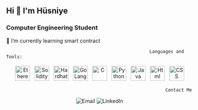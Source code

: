 
## Hi 👋   I'm Hüsniye 

### Computer Engineering Student

 🔭 I’m currently learning smart contract
 
                                                          Languages and Tools:
<p align="center">
<img src="https://upload.wikimedia.org/wikipedia/commons/thumb/0/05/Ethereum_logo_2014.svg/1257px-Ethereum_logo_2014.svg.png" alt="Ethereum" height="40" style="vertical-align:top; margin:4px">

<img src="https://upload.wikimedia.org/wikipedia/commons/thumb/9/98/Solidity_logo.svg/1200px-Solidity_logo.svg.png" alt="Solidity" height="40" style="vertical-align:top; margin:4px">
<img src="https://seeklogo.com/images/H/hardhat-logo-888739EBB4-seeklogo.com.png" alt="Hardhat Ethereum" height="40" style="vertical-align:top; margin:4px">
<img src="https://seeklogo.com/images/G/go-logo-046185B647-seeklogo.com.png" alt="GoLang" height="40" style="vertical-align:top; margin:4px">
<img src="https://upload.wikimedia.org/wikipedia/commons/thumb/1/18/C_Programming_Language.svg/1200px-C_Programming_Language.svg.png" alt="C" height="40" style="vertical-align:top; margin:4px">
 <img src="https://upload.wikimedia.org/wikipedia/commons/thumb/c/c3/Python-logo-notext.svg/1869px-Python-logo-notext.svg.png" alt="Python" height="40" style="vertical-align:top; margin:4px">
  <img src="https://upload.wikimedia.org/wikipedia/tr/thumb/2/2e/Java_Logo.svg/1200px-Java_Logo.svg.png" alt="Java" height="40" style="vertical-align:top; margin:4px">
 <img src="https://upload.wikimedia.org/wikipedia/commons/thumb/6/61/HTML5_logo_and_wordmark.svg/2048px-HTML5_logo_and_wordmark.svg.png" alt="Html" height="40" style="vertical-align:top; margin:4px">
  <img src="https://upload.wikimedia.org/wikipedia/commons/thumb/d/d5/CSS3_logo_and_wordmark.svg/363px-CSS3_logo_and_wordmark.svg.png?20160530175649" alt="CSS" height="40" style="vertical-align:top; margin:4px">

</p> 
 
 
                                                                Contact Me 
<p align="center">

<img alt="Email" src="https://img.shields.io/badge/Email-husniye.capanoglu@gmail.com-blue?style=flat&logo=gmail">
<img alt="LinkedIn" src="https://img.shields.io/badge/LinkedIn-@HüsniyeÇapanoglu-blue?style=flat&logo=linkedin">

</p>


<br />
<br/>


